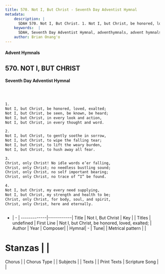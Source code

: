 ```yaml
---
title: 570. Not I, But Christ - Seventh Day Adventist Hymnal
metadata:
    description: |
      SDAH 570. Not I, But Christ. 1. Not I, but Christ, be honored, loved, exalted; Not I, but Christ, be seen, be known, be heard; Not I, but Christ, in every look and action, Not I, but Christ, in every thought and word.
    keywords:  |
      SDAH, Seventh Day Adventist Hymnal, adventhymnals, advent hymnals, Not I, But Christ, Not I, but Christ, be honored, loved, exalted; 
    author: Brian Onang'o
---
```


#### Advent Hymnals
## 570. NOT I, BUT CHRIST
#### Seventh Day Adventist Hymnal

```txt



1.
Not I, but Christ, be honored, loved, exalted;
Not I, but Christ, be seen, be known, be heard;
Not I, but Christ, in every look and action,
Not I, but Christ, in every thought and word.

2.
Not I, but Christ, to gently soothe in sorrow,
Not I, but Christ, to wipe the falling tear;
Not I, but Christ, to lift the weary burden,
Not I, but Christ, to hush away all fear.

3.
Christ, only Christ! No idle words e’er falling,
Christ, only Christ; no needless bustling sound;
Christ, only Christ, no self important bearing;
Christ, only Christ, no trace of “I” be found.

4.
Not I, but Christ, my every need supplying,
Not I, but Christ, my strength and health to be;
Christ, only Christ, for body, soul, and spirit,
Christ, only Christ, here and eternally.



```

- |   -  |
-------------|------------|
Title | Not I, But Christ |
Key |  |
Titles | undefined |
First Line | Not I, but Christ, be honored, loved, exalted; |
Author | 
Year | 
Composer|  |
Hymnal|  - |
Tune|  |
Metrical pattern | |
# Stanzas |  |
Chorus |  |
Chorus Type |  |
Subjects |  |
Texts |  |
Print Texts | 
Scripture Song |  |
  
